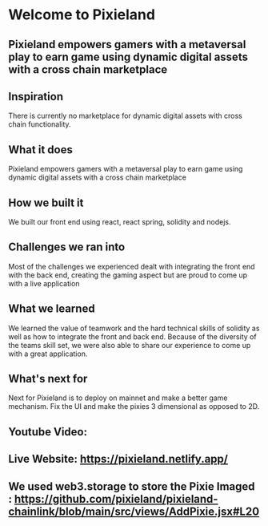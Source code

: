 # Welcome to Pixieland
## Pixieland empowers gamers with a metaversal play to earn game using  dynamic digital assets with a cross chain marketplace 
 
## Inspiration
There is currently no marketplace for dynamic digital assets with cross chain functionality.

## What it does
Pixieland empowers gamers with a metaversal play to earn game using  dynamic digital assets with a cross chain marketplace 

## How we built it
We built our front end using react, react spring, solidity and nodejs.

## Challenges we ran into
Most of the challenges we experienced dealt with integrating the front end with the back end, creating the gaming aspect but are proud to come up with a live application

## What we learned
We learned the value of teamwork and the hard technical skills of solidity as well as how to integrate the front and back end. Because of the diversity of the teams skill set, we were also able to share our experience to come up with a great application.

## What's next for 
Next for Pixieland is to deploy on mainnet and make a better game mechanism. Fix the UI and make the pixies 3 dimensional as opposed to 2D.
 
## Youtube Video: 
 
## Live Website: https://pixieland.netlify.app/

## We used web3.storage to store the Pixie Imaged :  https://github.com/pixieland/pixieland-chainlink/blob/main/src/views/AddPixie.jsx#L20
